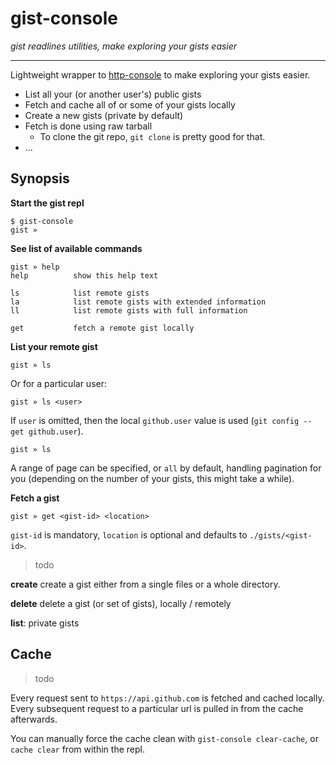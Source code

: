 
# gist-console

*gist readlines utilities, make exploring your gists easier*

---

Lightweight wrapper to
[http-console](https://github.com/cloudhead/http-console) to make
exploring your gists easier.

* List all your (or another user's) public gists
* Fetch and cache all of or some of your gists locally
* Create a new gists (private by default)
* Fetch is done using raw tarball
  * To clone the git repo, `git clone` is pretty good for that.
* ...

## Synopsis

**Start the gist repl**

    $ gist-console
    gist »

**See list of available commands**

    gist » help
    help          show this help text

    ls            list remote gists
    la            list remote gists with extended information
    ll            list remote gists with full information

    get           fetch a remote gist locally


**List your remote gist**

    gist » ls

Or for a particular user:

    gist » ls <user>

If `user` is omitted, then the local `github.user` value is used (`git
config --get github.user`).

    gist » ls

A range of page can be specified, or `all` by default, handling
pagination for you (depending on the number of your gists, this might
take a while).

**Fetch a gist**

    gist » get <gist-id> <location>

`gist-id` is mandatory, `location` is optional and defaults to
`./gists/<gist-id>`.

> todo

**create** create a gist either from a single files or a whole
directory.

**delete** delete a gist (or set of gists), locally / remotely

**list**: private gists

## Cache

> todo

Every request sent to `https://api.github.com` is fetched and cached
locally. Every subsequent request to a particular url is pulled in from
the cache afterwards.

You can manually force the cache clean with `gist-console clear-cache`,
or `cache clear` from within the repl.

